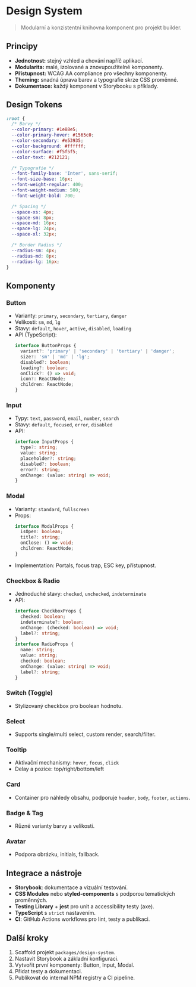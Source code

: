 # Design System

> Modularní a konzistentní knihovna komponent pro projekt builder.

## Principy
- **Jednotnost:** stejný vzhled a chování napříč aplikací.
- **Modularita:** malé, izolované a znovupoužitelné komponenty.
- **Přístupnost:** WCAG AA compliance pro všechny komponenty.
- **Theming:** snadná úprava barev a typografie skrze CSS proměnné.
- **Dokumentace:** každý komponent v Storybooku s příklady.

## Design Tokens
```css
:root {
  /* Barvy */
  --color-primary: #1e88e5;
  --color-primary-hover: #1565c0;
  --color-secondary: #e53935;
  --color-background: #ffffff;
  --color-surface: #f5f5f5;
  --color-text: #212121;

  /* Typografie */
  --font-family-base: 'Inter', sans-serif;
  --font-size-base: 16px;
  --font-weight-regular: 400;
  --font-weight-medium: 500;
  --font-weight-bold: 700;

  /* Spacing */
  --space-xs: 4px;
  --space-sm: 8px;
  --space-md: 16px;
  --space-lg: 24px;
  --space-xl: 32px;

  /* Border Radius */
  --radius-sm: 4px;
  --radius-md: 8px;
  --radius-lg: 16px;
}
```

## Komponenty

### Button
- Varianty: `primary`, `secondary`, `tertiary`, `danger`
- Velikosti: `sm`, `md`, `lg`
- Stavy: `default`, `hover`, `active`, `disabled`, `loading`
- API (TypeScript):
  ```ts
  interface ButtonProps {
    variant?: 'primary' | 'secondary' | 'tertiary' | 'danger';
    size?: 'sm' | 'md' | 'lg';
    disabled?: boolean;
    loading?: boolean;
    onClick?: () => void;
    icon?: ReactNode;
    children: ReactNode;
  }
  ```

### Input
- Typy: `text`, `password`, `email`, `number`, `search`
- Stavy: `default`, `focused`, `error`, `disabled`
- API:
  ```ts
  interface InputProps {
    type?: string;
    value: string;
    placeholder?: string;
    disabled?: boolean;
    error?: string;
    onChange: (value: string) => void;
  }
  ```

### Modal
- Varianty: `standard`, `fullscreen`
- Props:
  ```ts
  interface ModalProps {
    isOpen: boolean;
    title?: string;
    onClose: () => void;
    children: ReactNode;
  }
  ```
- Implementation: Portals, focus trap, ESC key, přístupnost.

### Checkbox & Radio
- Jednoduché stavy: `checked`, `unchecked`, `indeterminate`
- API:
  ```ts
  interface CheckboxProps {
    checked: boolean;
    indeterminate?: boolean;
    onChange: (checked: boolean) => void;
    label?: string;
  }
  interface RadioProps {
    name: string;
    value: string;
    checked: boolean;
    onChange: (value: string) => void;
    label?: string;
  }
  ```

### Switch (Toggle)
- Stylizovaný checkbox pro boolean hodnotu.

### Select
- Supports single/multi select, custom render, search/filter.

### Tooltip
- Aktivační mechanismy: `hover`, `focus`, `click`
- Delay a pozice: top/right/bottom/left

### Card
- Container pro náhledy obsahu, podporuje `header`, `body`, `footer`, `actions`.

### Badge & Tag
- Různé varianty barvy a velikosti.

### Avatar
- Podpora obrázku, initials, fallback.

## Integrace a nástroje
- **Storybook**: dokumentace a vizuální testování.
- **CSS Modules** nebo **styled-components** s podporou tematických proměnných.
- **Testing Library** + **jest** pro unit a accessibility testy (axe).
- **TypeScript** s `strict` nastavením.
- **CI**: GitHub Actions workflows pro lint, testy a publikaci.

## Další kroky
1. Scaffold projekt `packages/design-system`.
2. Nastavit Storybook a základní konfiguraci.
3. Vytvořit první komponenty: Button, Input, Modal.
4. Přidat testy a dokumentaci.
5. Publikovat do internal NPM registry a CI pipeline.